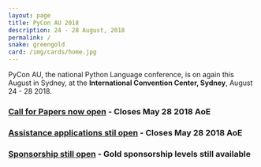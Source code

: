 ```yaml
---
layout: page
title: PyCon AU 2018
description: 24 - 28 August, 2018
permalink: /
snake: greengold
card: /img/cards/home.jpg
---
```


PyCon AU, the national Python Language conference, is on again this August in Sydney, at the **International Convention Center, Sydney**, August 24 - 28 2018. 

### [Call for Papers now open](/speak) - Closes May 28 2018 AoE

### [Assistance applications stil open](/assist) - Closes May 28 2018 AoE

### [Sponsorship still open](/news/call-for-sponsorship/) - Gold sponsorship levels still available
